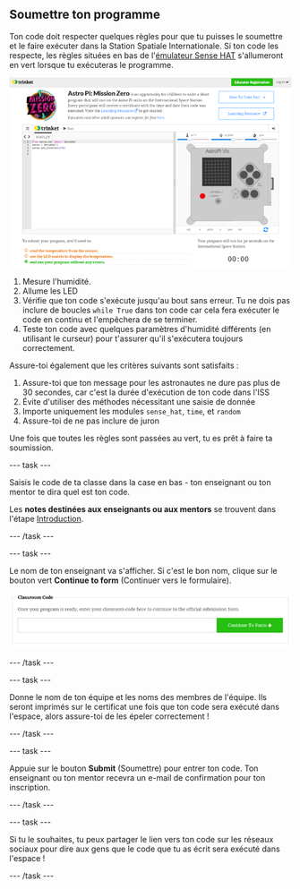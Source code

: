 ## Soumettre ton programme

Ton code doit respecter quelques règles pour que tu puisses le soumettre et le faire exécuter dans la Station Spatiale Internationale. Si ton code les respecte, les règles situées en bas de l'[émulateur Sense HAT](https://trinket.io/mission-zero) s'allumeront en vert lorsque tu exécuteras le programme.

![Validation](images/validation.png)

1. Mesure l'humidité.
1. Allume les LED
1. Vérifie que ton code s'exécute jusqu'au bout sans erreur. Tu ne dois pas inclure de boucles `while True` dans ton code car cela fera exécuter le code en continu et l'empêchera de se terminer.
1. Teste ton code avec quelques paramètres d'humidité différents (en utilisant le curseur) pour t'assurer qu'il s'exécutera toujours correctement.

Assure-toi également que les critères suivants sont satisfaits :

1. Assure-toi que ton message pour les astronautes ne dure pas plus de 30 secondes, car c'est la durée d'exécution de ton code dans l'ISS
1. Évite d'utiliser des méthodes nécessitant une saisie de donnée
1. Importe uniquement les modules `sense_hat`, `time`, et `random`
1. Assure-toi de ne pas inclure de juron

Une fois que toutes les règles sont passées au vert, tu es prêt à faire ta soumission.

--- task ---

Saisis le code de ta classe dans la case en bas - ton enseignant ou ton mentor te dira quel est ton code.

Les **notes destinées aux enseignants ou aux mentors** se trouvent dans l'étape [Introduction](https://projects.raspberrypi.org/en/projects/astro-pi-mission-zero/1).

--- /task ---

--- task ---

Le nom de ton enseignant va s'afficher. Si c'est le bon nom, clique sur le bouton vert **Continue to form** (Continuer vers le formulaire).

![Continuer vers le formulaire](images/continue-to-form.png)

--- /task ---

--- task ---

Donne le nom de ton équipe et les noms des membres de l'équipe. Ils seront imprimés sur le certificat une fois que ton code sera exécuté dans l'espace, alors assure-toi de les épeler correctement !

--- /task ---

--- task ---

Appuie sur le bouton **Submit** (Soumettre) pour entrer ton code. Ton enseignant ou ton mentor recevra un e-mail de confirmation pour ton inscription.

--- /task ---

--- task ---

Si tu le souhaites, tu peux partager le lien vers ton code sur les réseaux sociaux pour dire aux gens que le code que tu as écrit sera exécuté dans l'espace !

--- /task ---
